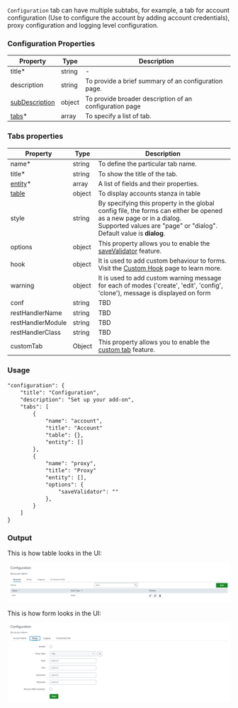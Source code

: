 `Configuration` tab can have multiple subtabs, for example, a tab for account configuration (Use to configure the account by adding account credentials), proxy configuration and logging level configuration.

### Configuration Properties

| Property                                                          | Type   | Description                                             |
| ----------------------------------------------------------------- | ------ | ------------------------------------------------------- |
| title<span class="required-asterisk">\*</span>                    | string | -                                                       |
| description                                                       | string | To provide a brief summary of an configuration page.    |
| [subDescription](../advanced/sub_description)                     | object | To provide broader description of an configuration page |
| [tabs](#tabs-properties)<span class="required-asterisk">\*</span> | array  | To specify a list of tab.                               |

### Tabs properties

| Property                                                     | Type   | Description                                                                                                                                                                                        |
| ------------------------------------------------------------ | ------ | -------------------------------------------------------------------------------------------------------------------------------------------------------------------------------------------------- |
| name<span class="required-asterisk">\*</span>                | string | To define the particular tab name.                                                                                                                                                                 |
| title<span class="required-asterisk">\*</span>               | string | To show the title of the tab.                                                                                                                                                                      |
| [entity](../entity)<span class="required-asterisk">\*</span> | array  | A list of fields and their properties.                                                                                                                                                             |
| [table](../table)                                            | object | To display accounts stanza in table                                                                                                                                                                |
| style                                                        | string | By specifying this property in the global config file, the forms can either be opened as a new page or in a dialog. <br>Supported values are "page" or "dialog". <br> Default value is **dialog**. |
| options                                                      | object | This property allows you to enable the [saveValidator](../advanced/save_validator) feature.                                                                                                        |
| hook                                                         | object | It is used to add custom behaviour to forms. Visit the [Custom Hook](../custom_ui_extensions/custom_hook) page to learn more.                                                                      |
| warning                                                      | object | It is used to add custom warning message for each of modes ('create', 'edit', 'config', 'clone'), message is displayed on form                                                                     |
| conf                                                         | string | TBD                                                                                                                                                                                                |
| restHandlerName                                              | string | TBD                                                                                                                                                                                                |
| restHandlerModule                                            | string | TBD                                                                                                                                                                                                |
| restHandlerClass                                             | string | TBD                                                                                                                                                                                                |
| customTab                                                    | Object | This property allows you to enable the [custom tab](../custom_ui_extensions/custom_tab) feature.                                                                                                   |

### Usage

```
"configuration": {
    "title": "Configuration",
    "description": "Set up your add-on",
    "tabs": [
        {
            "name": "account",
            "title": "Account"
            "table": {},
            "entity": []
        },
        {
            "name": "proxy",
            "title": "Proxy"
            "entity": [],
            "options": {
                "saveValidator": ""
            },
        }
    ]
}
```

### Output

This is how table looks in the UI:

![image](images/configuration/configuration_with_table_output.png)

This is how form looks in the UI:

![image](images/configuration/configuration_without_table_output.png)
